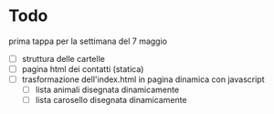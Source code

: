 # Todo

prima tappa per la settimana del 7 maggio

- [ ] struttura delle cartelle
- [ ] pagina html dei contatti (statica)
- [ ] trasformazione dell'index.html in pagina dinamica con javascript
    - [ ] lista animali disegnata dinamicamente
    - [ ] lista carosello disegnata dinamicamente
